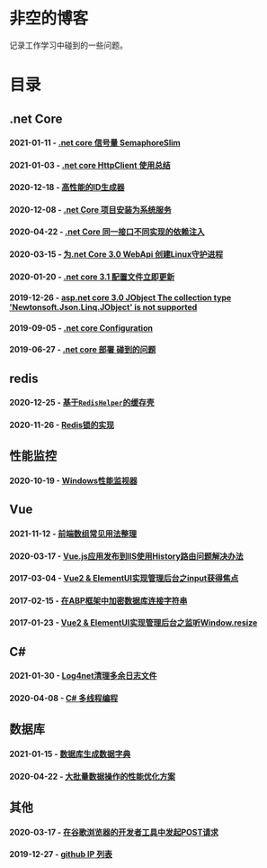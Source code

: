 # 非空的博客
记录工作学习中碰到的一些问题。

# 目录

## .net Core

#### 2021-01-11 - [.net core 信号量 SemaphoreSlim](https://github.com/ren8179/blog/issues/22)
#### 2021-01-03 - [.net core HttpClient 使用总结](https://github.com/ren8179/blog/issues/21)
#### 2020-12-18 - [高性能的ID生成器](https://github.com/ren8179/blog/issues/19)
#### 2020-12-08 - [.net Core 项目安装为系统服务](https://github.com/ren8179/blog/issues/18)
#### 2020-04-22 - [.net Core 同一接口不同实现的依赖注入](https://github.com/ren8179/blog/issues/15)
#### 2020-03-15 - [为.net Core 3.0 WebApi 创建Linux守护进程](https://github.com/ren8179/blog/issues/10)
#### 2020-01-20 - [.net core 3.1 配置文件立即更新](https://github.com/ren8179/blog/issues/9)
#### 2019-12-26 - [asp.net core 3.0 JObject The collection type 'Newtonsoft.Json.Linq.JObject' is not supported](https://github.com/ren8179/blog/issues/8)
#### 2019-09-05 - [.net core Configuration](https://github.com/ren8179/blog/issues/6)
#### 2019-06-27 - [.net core 部署 碰到的问题](https://github.com/ren8179/blog/issues/5)

## redis

#### 2020-12-25 - [基于`RedisHelper`的缓存壳](https://github.com/ren8179/blog/issues/20)
#### 2020-11-26 - [Redis锁的实现](https://github.com/ren8179/blog/issues/17)

## 性能监控

#### 2020-10-19 - [Windows性能监视器](https://github.com/ren8179/blog/issues/16)

## Vue

#### 2021-11-12 - [前端数组常见用法整理](https://github.com/ren8179/blog/issues/25)
#### 2020-03-17 - [Vue.js应用发布到IIS使用History路由问题解决办法](https://github.com/ren8179/blog/issues/11)
#### 2017-03-04 - [Vue2 & ElementUI实现管理后台之input获得焦点](https://github.com/ren8179/blog/issues/3)
#### 2017-02-15 - [在ABP框架中加密数据库连接字符串](https://github.com/ren8179/blog/issues/2)
#### 2017-01-23 - [Vue2 & ElementUI实现管理后台之监听Window.resize](https://github.com/ren8179/blog/issues/1)

## C#

#### 2021-01-30 - [Log4net清理多余日志文件](https://github.com/ren8179/blog/issues/24)
#### 2020-04-08 - [C# 多线程编程](https://github.com/ren8179/blog/issues/13)

## 数据库

#### 2021-01-15 - [数据库生成数据字典](https://github.com/ren8179/blog/issues/23)
#### 2020-04-22 - [大批量数据操作的性能优化方案](https://github.com/ren8179/blog/issues/14)

## 其他

#### 2020-03-17 - [在谷歌浏览器的开发者工具中发起POST请求](https://github.com/ren8179/blog/issues/12)
#### 2019-12-27 - [github IP 列表](https://github.com/ren8179/blog/issues/7)
